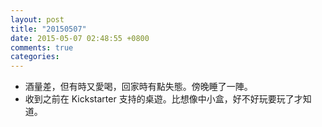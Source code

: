 ```yaml
---
layout: post
title: "20150507"
date: 2015-05-07 02:48:55 +0800
comments: true
categories: 
---
```


- 酒量差，但有時又愛喝，回家時有點失態。傍晚睡了一陣。
- 收到之前在 Kickstarter 支持的桌遊。比想像中小盒，好不好玩要玩了才知道。
